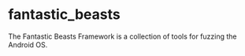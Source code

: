 # fantastic_beasts
The Fantastic Beasts Framework is a collection of tools for fuzzing the Android OS.
